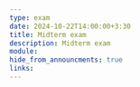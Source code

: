 ```yaml
---
type: exam
date: 2024-10-22T14:00:00+3:30
title: Midterm exam
description: Midterm exam
module: 
hide_from_announcments: true
links: 
---
```


